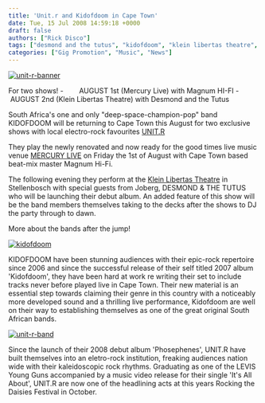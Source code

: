 ```yaml
---
title: 'Unit.r and Kidofdoom in Cape Town'
date: Tue, 15 Jul 2008 14:59:18 +0000
draft: false
authors: ["Rick Disco"]
tags: ["desmond and the tutus", "kidofdoom", "klein libertas theatre", "magnum hi-fi", "mercury live", "Unit r"]
categories: ["Gig Promotion", "Music", "News"]
---
```


[![](/wp-content/uploads/2008/07/unit-r-banner.jpg "unit-r-banner")](/wp-content/uploads/2008/07/unit-r-banner.jpg)

For two shows! -        AUGUST 1st (Mercury Live) with Magnum HI-FI -        AUGUST 2nd (Klein Libertas Theatre) with Desmond and the Tutus

South Africa's one and only "deep-space-champion-pop" band KIDOFDOOM will be returning to Cape Town this August for two exclusive shows with local electro-rock favourites [UNIT.R](/artists/unitr "Unit R")

They play the newly renovated and now ready for the good times live music venue [MERCURY LIVE](http://www.mercuryl.co.za/ "Mercury Live") on Friday the 1st of August with Cape Town based beat-mix master Magnum Hi-Fi.

The following evening they perform at the [Klein Libertas Theatre](http://www.kleinlibertasteater.co.za) in Stellenbosch with special guests from Joberg, DESMOND & THE TUTUS who will be launching their debut album. An added feature of this show will be the band members themselves taking to the decks after the shows to DJ the party through to dawn.

More about the bands after the jump!

[![](/wp-content/uploads/2008/07/kidofdoom.jpg "kidofdoom")](/wp-content/uploads/2008/07/kidofdoom.jpg)

KIDOFDOOM have been stunning audiences with their epic-rock repertoire since 2006 and since the successful release of their self titled 2007 album 'Kidofdoom', they have been hard at work re writing their set to include tracks never before played live in Cape Town. Their new material is an essential step towards claiming their genre in this country with a noticeably more developed sound and a thrilling live performance, Kidofdoom are well on their way to establishing themselves as one of the great original South African bands.

[![](/wp-content/uploads/2008/07/unit-r-band.jpg "unit-r-band")](/wp-content/uploads/2008/07/unit-r-band.jpg)

Since the launch of their 2008 debut album 'Phosephenes', UNIT.R have built themselves into an eletro-rock institution, freaking audiences nation wide with their kaleidoscopic rock rhythms. Graduating as one of the LEVIS Young Guns accompanied by a music video release for their single 'It's All About', UNIT.R are now one of the headlining acts at this years Rocking the Daisies Festival in October.